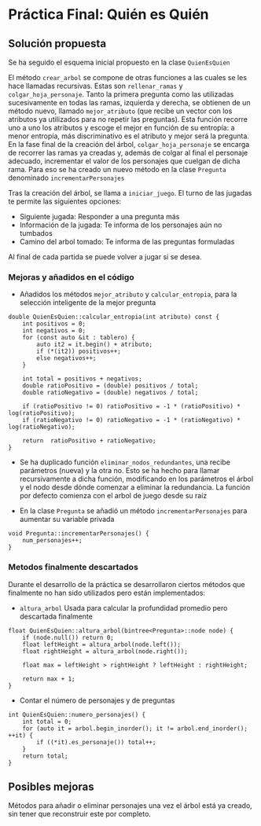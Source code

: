 # Práctica Final: Quién es Quién

## Solución propuesta
Se ha seguido el esquema inicial propuesto en la clase `QuienEsQuien`

El método `crear_arbol` se compone de otras funciones a las cuales se les hace llamadas recursivas. Estas son `rellenar_ramas` y `colgar_hoja_personaje`.
Tanto la primera pregunta como las utilizadas sucesivamente en todas las ramas, izquierda y derecha, se obtienen de un método nuevo, llamado `mejor_atributo` (que recibe un vector con los atributos ya utilizados para no repetir las preguntas). Esta función recorre uno a uno los atributos y escoge el mejor en función de su entropía: a menor entropía, más discriminativo es el atributo y mejor será la pregunta.
En la fase final de la creación del árbol, `colgar_hoja_personaje` se encarga de recorrer las ramas ya creadas y, además de colgar al final el personaje adecuado, incrementar el valor de los personajes que cuelgan de dicha rama. Para eso se ha creado un nuevo método en la clase `Pregunta` denominado `incrementarPersonajes`

Tras la creación del árbol, se llama a `iniciar_juego`. El turno de las jugadas te permite las siguientes opciones:
* Siguiente jugada: Responder a una pregunta más
* Información de la jugada: Te informa de los personajes aún no tumbados
* Camino del arbol tomado: Te informa de las preguntas formuladas

Al final de cada partida se puede volver a jugar si se desea.

### Mejoras y añadidos en el código

* Añadidos los métodos `mejor_atributo` y `calcular_entropia`, para la selección inteligente de la mejor pregunta
```
double QuienEsQuien::calcular_entropia(int atributo) const {
    int positivos = 0;
    int negativos = 0;
    for (const auto &it : tablero) {
        auto it2 = it.begin() + atributo;
        if (*(it2)) positivos++;
        else negativos++;
    }

    int total = positivos + negativos;
    double ratioPositivo = (double) positivos / total;
    double ratioNegativo = (double) negativos / total;

    if (ratioPositivo != 0) ratioPositivo = -1 * (ratioPositivo) * log(ratioPositivo);
    if (ratioNegativo != 0) ratioNegativo = -1 * (ratioNegativo) * log(ratioNegativo);

    return  ratioPositivo + ratioNegativo;
}
```

* Se ha duplicado función `eliminar_nodos_redundantes`, una recibe parámetros (nueva) y la otra no. Esto se ha hecho para llamar recursivamente a dicha función, modificando en los parámetros el árbol y el nodo desde dónde comenzar a eliminar la redundancia.
La función por defecto comienza con el arbol de juego desde su raíz

* En la clase `Pregunta` se añadió un método `incrementarPersonajes` para aumentar su variable privada
```
void Pregunta::incrementarPersonajes() {
	num_personajes++;
}
```

### Metodos finalmente descartados

Durante el desarrollo de la práctica se desarrollaron ciertos métodos que finalmente no han sido utilizados pero están implementados:

* `altura_arbol` Usada para calcular la profundidad promedio pero descartada finalmente
```
float QuienEsQuien::altura_arbol(bintree<Pregunta>::node node) {
    if (node.null()) return 0;
    float leftHeight = altura_arbol(node.left());
    float rightHeight = altura_arbol(node.right());

    float max = leftHeight > rightHeight ? leftHeight : rightHeight;

    return max + 1;
}
```

* Contar el número de personajes y de preguntas
```
int QuienEsQuien::numero_personajes() {
    int total = 0;
    for (auto it = arbol.begin_inorder(); it != arbol.end_inorder(); ++it) {
        if ((*it).es_personaje()) total++;
    }
    return total;
}
```

## Posibles mejoras

Métodos para añadir o eliminar personajes una vez el árbol está ya creado, sin tener que reconstruir este por completo.
